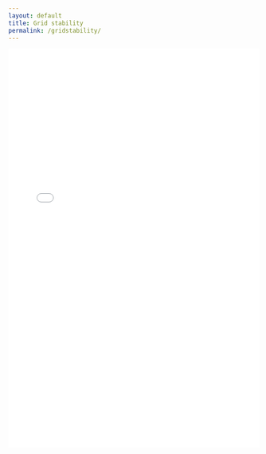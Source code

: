 ```yaml
---
layout: default
title: Grid stability
permalink: /gridstability/
---
```


<iframe src="/articles/GridStability_NetZero2025.pdf" width="100%" height="800px" style="border: none;"></iframe>
